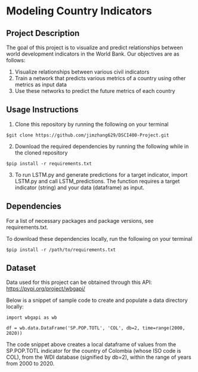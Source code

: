 # Modeling Country Indicators

## Project Description
The goal of this project is to visualize and predict relationships between world development indicators in the World Bank. Our objectives are as follows:
1. Visualize relationships between various civil indicators
2. Train a network that predicts various metrics of a country using other metrics as input data
3. Use these networks to predict the future metrics of each country

## Usage Instructions
1. Clone this repository by running the following on your terminal
```
$git clone https://github.com/jimzhang629/DSCI400-Project.git
```
2. Download the required dependencies by running the following while in the cloned repository
```
$pip install -r requirements.txt
```
3. To run LSTM.py and generate predictions for a target indicator, import LSTM.py and call LSTM_predictions. The function requires a target indicator (string) and your data (dataframe) as input.

## Dependencies
For a list of necessary packages and package versions, see requirements.txt.

To download these dependencies locally, run the following on your terminal
```
$pip install -r /path/to/requirements.txt
```

## Dataset
Data used for this project can be obtained through this API: https://pypi.org/project/wbgapi/

Below is a snippet of sample code to create and populate a data directory locally:
```
import wbgapi as wb

df = wb.data.DataFrame('SP.POP.TOTL', 'COL', db=2, time=range(2000, 2020))
```
The code snippet above creates a local dataframe of values from the SP.POP.TOTL indicator for the country of Colombia (whose ISO code is COL), from the WDI database (signified by db=2), within the range of years from 2000 to 2020.

